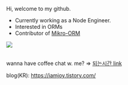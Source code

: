 Hi, welcome to my github.
- Currently working as a Node Engineer.
- Interested in ORMs
- Contributor of [Mikro-ORM](https://github.com/mikro-orm/mikro-orm)

</h3> <a href="https://hits.seeyoufarm.com"><img src="https://hits.seeyoufarm.com/api/count/incr/badge.svg?url=https%3A%2F%2Fgithub.com%2Ferie0210&count_bg=%2379C83D&title_bg=%23555555&icon=&icon_color=%23E7E7E7&title=hits&edge_flat=true"/></a> <br>
<br>

wanna have coffee chat w. me? => [되는시간 link](https://whattime.co.kr/nanojoy)

blog(KR): https://iamjoy.tistory.com/
